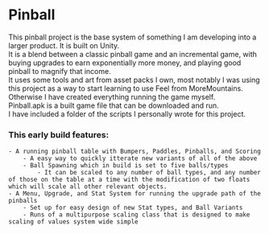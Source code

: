 # Pinball
This pinball project is the base system of something I am developing into a larger product. It is built on Unity.\
It is a blend between a classic pinball game and an incremental game, with buying upgrades to earn exponentially more money, and playing good pinball to magnify that income.\
It uses some tools and art from asset packs I own, most notably I was using this project as a way to start learning to use Feel from MoreMountains. Otherwise I have created everything running the game myself.\
Pinball.apk is a built game file that can be downloaded and run.\
I have included a folder of the scripts I personally wrote for this project.

### This early build features:
    - A running pinball table with Bumpers, Paddles, Pinballs, and Scoring
        - A easy way to quickly itterate new variants of all of the above
        - Ball Spawning which in build is set to five balls/types
            - It can be scaled to any number of ball types, and any number of those on the table at a time with the modification of two floats which will scale all other relevant objects.
    - A Menu, Upgrade, and Stat System for running the upgrade path of the pinballs
        - Set up for easy design of new Stat types, and Ball Variants
        - Runs of a multipurpose scaling class that is designed to make scaling of values system wide simple
